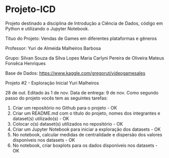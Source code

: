 # Projeto-ICD
Projeto destinado a disciplina de Introdução a Ciência de Dados, código em Python e utilizando o Jupyter Notebook.

Títuo do Projeto: Vendas de Games em diferentes plataformas e gêneros

Professor: Yuri de Almeida Malheiros Barbosa

Grupo:  Silvan Souza da Silva Lopes
        Maria Carlyni Pereira de Oliveira
        Mateus Fonsêca Henriques
        
Base de Dados: https://www.kaggle.com/gregorut/videogamesales

Projeto #2 - Exploração Inicial
Yuri Malheiros

28 de out. Editado às 1 de nov.
Data de entrega: 9 de nov.
Como segundo passo do projeto vocês tem as seguintes tarefas:

1. Criar um repositório no Github para o projeto - OK
2. Criar um README.md com o título do projeto, nomes dos integrantes e dataset(s) utilizado(s) - OK
3. Colocar o(s) dataset(s) utilizados no repositório - OK
4. Criar um Jupyter Notebook para iniciar a exploração dos datasets - OK
5. No notebook, calcular medidas de centralidade e dispersão dos valores disponíveis nos datasets - OK
6. No notebook, criar boxplots para os dados disponíveis nos datasets - OK
